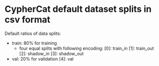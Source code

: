 # CypherCat default dataset splits in csv format

Default ratios of data splits:

- train: 80% for training
  - four equal splits with following encoding:
      [0]: train_in
      [1]: train_out
      [2]: shadow_in
      [3]: shadow_out
- val:   20% for validation
      [4]: val
